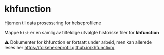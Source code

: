 # khfunction
Hjernen til data prosessering for helseprofilene

Mappe `hist` er en samlig av tilfeldige utvalgte historiske filer for **khfunction** 

:warning: Dokumenter for khfunction er fortsatt under arbeid, men kan allerede leses her
https://folkehelseprofil.github.io/khfunction/ 

